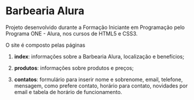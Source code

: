 # Barbearia Alura

Projeto desenvolvido durante a Formação Iniciante em Programação pelo Programa ONE - Alura, nos cursos de HTML5 e CSS3.

O site é composto pelas páginas 

1. **index**: informações sobre a Barbearia Alura, localização e benefícios;

2. **produtos**: informações sobre produtos e preços;

3. **contatos**: formulário para inserir nome e sobrenome, email, telefone, mensagem, como prefere contato, horário para contato, novidades por email e tabela de horário de funcionamento.